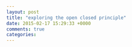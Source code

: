 ```yaml
---
layout: post
title: "exploring the open closed principle"
date: 2015-02-17 15:29:33 +0000
comments: true
categories: 
---
```

